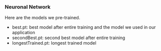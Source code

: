 ### Neuronal Network

Here are the models we pre-trained.
  - best.pt: best model after entire training and the model we used in our application
  - secondBest.pt: second best model after entire training
  - longestTrained.pt: longest trained model
 
